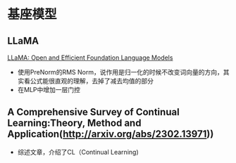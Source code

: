 # 基座模型
## LLaMA
[LLaMA: Open and Efficient Foundation Language Models](http://arxiv.org/abs/2302.13971)
- 使用PreNorm的RMS Norm，说作用是归一化的时候不改变词向量的方向，其实看公式能很直观的理解，去掉了减去均值的部分
- 在MLP中增加一层门控

## A Comprehensive Survey of Continual Learning:Theory, Method and Application(http://arxiv.org/abs/2302.13971))
- 综述文章，介绍了CL（Continual Learning)
